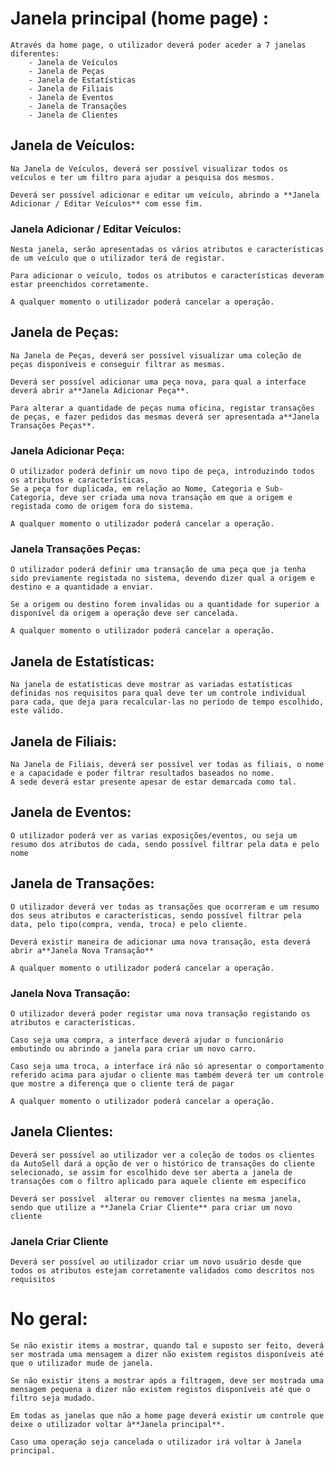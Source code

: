# Janela principal (home page) :

    Através da home page, o utilizador deverá poder aceder a 7 janelas diferentes:
		- Janela de Veículos
		- Janela de Peças
		- Janela de Estatísticas
		- Janela de Filiais
		- Janela de Eventos
		- Janela de Transações
		- Janela de Clientes

## Janela de Veículos:

    Na Janela de Veículos, deverá ser possível visualizar todos os veículos e ter um filtro para ajudar a pesquisa dos mesmos.

    Deverá ser possível adicionar e editar um veículo, abrindo a **Janela Adicionar / Editar Veículos** com esse fim.

### Janela Adicionar / Editar Veículos:

    Nesta janela, serão apresentadas os vários atributos e características de um veículo que o utilizador terá de registar.

    Para adicionar o veículo, todos os atributos e características deveram estar preenchidos corretamente.

    A qualquer momento o utilizador poderá cancelar a operação.

## Janela de Peças:

    Na Janela de Peças, deverá ser possível visualizar uma coleção de peças disponíveis e conseguir filtrar as mesmas.

    Deverá ser possível adicionar uma peça nova, para qual a interface deverá abrir a**Janela Adicionar Peça**.

    Para alterar a quantidade de peças numa oficina, registar transações de peças, e fazer pedidos das mesmas deverá ser apresentada a**Janela Transações Peças**.

### Janela Adicionar Peça:

    O utilizador poderá definir um novo tipo de peça, introduzindo todos os atributos e características,
	Se a peça for duplicada, em relação ao Nome, Categoria e Sub-Categoria, deve ser criada uma nova transação em que a origem e registada como de origem fora do sistema.

    A qualquer momento o utilizador poderá cancelar a operação.

### Janela Transações Peças:

    O utilizador poderá definir uma transação de uma peça que ja tenha sido previamente registada no sistema, devendo dizer qual a origem e destino e a quantidade a enviar.

    Se a origem ou destino forem invalidas ou a quantidade for superior a disponível da origem a operação deve ser cancelada.

    A qualquer momento o utilizador poderá cancelar a operação.

## Janela de Estatísticas:

    Na janela de estatísticas deve mostrar as variadas estatísticas definidas nos requisitos para qual deve ter um controle individual para cada, que deja para recalcular-las no período de tempo escolhido, este válido.

## Janela de Filiais:

    Na Janela de Filiais, deverá ser possível ver todas as filiais, o nome e a capacidade e poder filtrar resultados baseados no nome.
	A sede deverá estar presente apesar de estar demarcada como tal.

## Janela de Eventos:

    O utilizador poderá ver as varias exposições/eventos, ou seja um resumo dos atributos de cada, sendo possível filtrar pela data e pelo nome

## Janela de Transações:

    O utilizador deverá ver todas as transações que ocorreram e um resumo dos seus atributos e características, sendo possível filtrar pela data, pelo tipo(compra, venda, troca) e pelo cliente.

    Deverá existir maneira de adicionar uma nova transação, esta deverá abrir a**Janela Nova Transação**

	A qualquer momento o utilizador poderá cancelar a operação.

### Janela Nova Transação:

    O utilizador deverá poder registar uma nova transação registando os atributos e características.

    Caso seja uma compra, a interface deverá ajudar o funcionário embutindo ou abrindo a janela para criar um novo carro.

    Caso seja uma troca, a interface irá não só apresentar o comportamento referido acima para ajudar o cliente mas também deverá ter um controle que mostre a diferença que o cliente terá de pagar

	A qualquer momento o utilizador poderá cancelar a operação.

## Janela Clientes:

	Deverá ser possível ao utilizador ver a coleção de todos os clientes da AutoSell dará a opção de ver o histórico de transações do cliente selecionado, se assim for escolhido deve ser aberta a janela de transações com o filtro aplicado para aquele cliente em especifico

	Deverá ser possível  alterar ou remover clientes na mesma janela, sendo que utilize a **Janela Criar Cliente** para criar um novo cliente

### Janela Criar Cliente

	Deverá ser possível ao utilizador criar um novo usuário desde que todos os atributos estejam corretamente validados como descritos nos requisitos

# No geral:

    Se não existir items a mostrar, quando tal e suposto ser feito, deverá ser mostrada uma mensagem a dizer não existem registos disponíveis até que o utilizador mude de janela.

    Se não existir itens a mostrar após a filtragem, deve ser mostrada uma mensagem pequena a dizer não existem registos disponíveis até que o filtro seja mudado.

    Em todas as janelas que não a home page deverá existir um controle que deixe o utilizador voltar à**Janela principal**.

    Caso uma operação seja cancelada o utilizador irá voltar à Janela principal.
